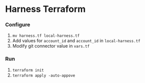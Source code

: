 # Harness Terraform   

  
### Configure
1. `mv harness.tf local-harness.tf`
2. Add values for `account_id` and `account_id` in `local-harness.tf`
3. Modify git connector value in `vars.tf`

### Run
1. `terraform init`
2. `terraform apply -auto-appove`
